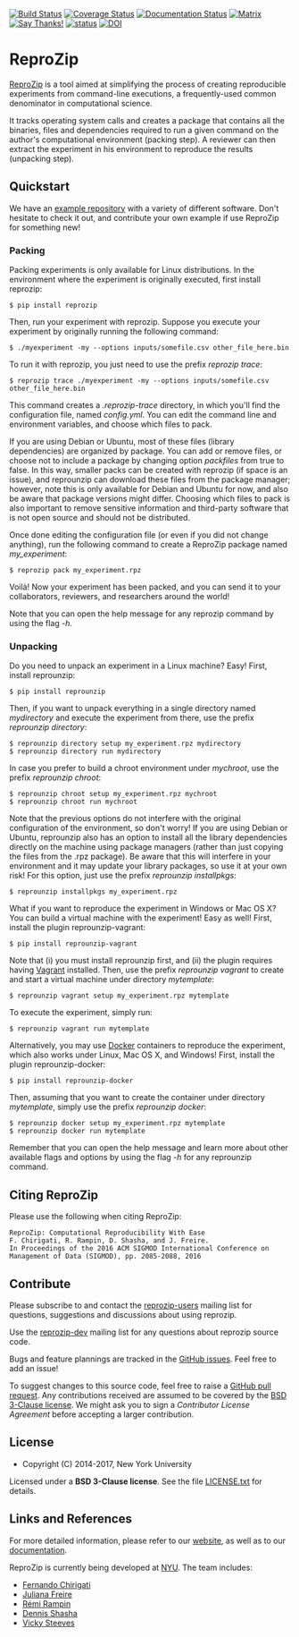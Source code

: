 [![Build Status](https://travis-ci.org/ViDA-NYU/reprozip.svg?branch=1.0.x)](https://travis-ci.org/ViDA-NYU/reprozip)
[![Coverage Status](https://codecov.io/github/ViDA-NYU/reprozip/coverage.svg?branch=1.0.x)](https://codecov.io/github/ViDA-NYU/reprozip?branch=1.0.x)
[![Documentation Status](https://readthedocs.org/projects/reprozip/badge/?version=1.0.x)](https://docs.reprozip.org/en/1.0.x/)
[![Matrix](https://img.shields.io/badge/chat-matrix.org-blue.svg)](https://riot.im/app/#/room/#reprozip:matrix.org)
[![Say Thanks!](https://img.shields.io/badge/Say%20Thanks-!-1EAEDB.svg)](https://saythanks.io/to/remram44)
[![status](https://img.shields.io/badge/JOSS-10.21105%2Fjoss.00107-green.svg)](http://joss.theoj.org/papers/b578b171263c73f64dfb9d040ca80fe0)
[![DOI](https://img.shields.io/badge/DOI/10.5281%2Fzenodo.1247557-green.svg)](https://doi.org/10.5281/zenodo.1247557)

ReproZip
========

[ReproZip][web] is a tool aimed at simplifying the process of creating reproducible experiments from command-line executions, a frequently-used common denominator in computational science.

It tracks operating system calls and creates a package that contains all the binaries, files and dependencies required to run a given command on the author's computational environment (packing step). A reviewer can then extract the experiment in his environment to reproduce the results (unpacking step).

Quickstart
----------

We have an [example repository](https://github.com/ViDA-NYU/reprozip-examples) with a variety of different software. Don't hesitate to check it out, and contribute your own example if use ReproZip for something new!

### Packing

Packing experiments is only available for Linux distributions. In the environment where the experiment is originally executed, first install reprozip:

    $ pip install reprozip

Then, run your experiment with reprozip. Suppose you execute your experiment by originally running the following command:

    $ ./myexperiment -my --options inputs/somefile.csv other_file_here.bin

To run it with reprozip, you just need to use the prefix *reprozip trace*:

    $ reprozip trace ./myexperiment -my --options inputs/somefile.csv other_file_here.bin

This command creates a *.reprozip-trace* directory, in which you'll find the configuration file, named *config.yml*. You can edit the command line and environment variables, and choose which files to pack.

If you are using Debian or Ubuntu, most of these files (library dependencies) are organized by package. You can add or remove files, or choose not to include a package by changing option *packfiles* from true to false. In this way, smaller packs can be created with reprozip (if space is an issue), and reprounzip can download these files from the package manager; however, note this is only available for Debian and Ubuntu for now, and also be aware that package versions might differ. Choosing which files to pack is also important to remove sensitive information and third-party software that is not open source and should not be distributed.

Once done editing the configuration file (or even if you did not change anything), run the following command to create a ReproZip package named *my_experiment*:

    $ reprozip pack my_experiment.rpz

Voil&agrave;! Now your experiment has been packed, and you can send it to your collaborators, reviewers, and researchers around the world!

Note that you can open the help message for any reprozip command by using the flag *-h*.

### Unpacking

Do you need to unpack an experiment in a Linux machine? Easy! First, install reprounzip:

    $ pip install reprounzip

Then, if you want to unpack everything in a single directory named *mydirectory* and execute the experiment from there, use the prefix *reprounzip directory*:

    $ reprounzip directory setup my_experiment.rpz mydirectory
    $ reprounzip directory run mydirectory

In case you prefer to build a chroot environment under *mychroot*, use the prefix *reprounzip chroot*:

    $ reprounzip chroot setup my_experiment.rpz mychroot
    $ reprounzip chroot run mychroot

Note that the previous options do not interfere with the original configuration of the environment, so don't worry! If you are using Debian or Ubuntu, reprounzip also has an option to install all the library dependencies directly on the machine using package managers (rather than just copying the files from the .rpz package). Be aware that this will interfere in your environment and it may update your library packages, so use it at your own risk! For this option, just use the prefix *reprounzip installpkgs*:

    $ reprounzip installpkgs my_experiment.rpz

What if you want to reproduce the experiment in Windows or Mac OS X? You can build a virtual machine with the experiment! Easy as well! First, install the plugin reprounzip-vagrant:

    $ pip install reprounzip-vagrant

Note that (i) you must install reprounzip first, and (ii) the plugin requires having [Vagrant][vagrant] installed. Then, use the prefix *reprounzip vagrant* to create and start a virtual machine under directory *mytemplate*:

    $ reprounzip vagrant setup my_experiment.rpz mytemplate

To execute the experiment, simply run:

    $ reprounzip vagrant run mytemplate

Alternatively, you may use [Docker][docker] containers to reproduce the experiment, which also works under Linux, Mac OS X, and Windows! First, install the plugin reprounzip-docker:

    $ pip install reprounzip-docker

Then, assuming that you want to create the container under directory *mytemplate*, simply use the prefix *reprounzip docker*:

    $ reprounzip docker setup my_experiment.rpz mytemplate
    $ reprounzip docker run mytemplate

Remember that you can open the help message and learn more about other available flags and options by using the flag *-h* for any reprounzip command.

Citing ReproZip
---------------

Please use the following when citing ReproZip:

    ReproZip: Computational Reproducibility With Ease
    F. Chirigati, R. Rampin, D. Shasha, and J. Freire.
    In Proceedings of the 2016 ACM SIGMOD International Conference on Management of Data (SIGMOD), pp. 2085-2088, 2016

Contribute
----------

Please subscribe to and contact the [reprozip-users](https://vgc.poly.edu/mailman/listinfo/reprozip-users) mailing list for questions, suggestions and discussions about using reprozip.

Use the [reprozip-dev](https://vgc.poly.edu/mailman/listinfo/reprozip-dev) mailing list for any questions about reprozip source code.

Bugs and feature plannings are tracked in the [GitHub issues](https://github.com/ViDA-NYU/reprozip/issues). Feel free to add an issue!

To suggest changes to this source code, feel free to raise a [GitHub pull request](https://github.com/ViDA-NYU/reprozip/pulls).  Any contributions received are assumed to be covered by the [BSD 3-Clause license](LICENSE.txt). We might ask you to sign a _Contributor License Agreement_ before accepting a larger contribution.

License
-------

* Copyright (C) 2014-2017, New York University

Licensed under a **BSD 3-Clause license**. See the file [LICENSE.txt](LICENSE.txt) for details.

Links and References
--------------------

For more detailed information, please refer to our [website][web], as well as to our [documentation][docs].

ReproZip is currently being developed at [NYU][nyu]. The team includes:

* [Fernando Chirigati][fc]
* [Juliana Freire][jf]
* [Rémi Rampin][rr]
* [Dennis Shasha][ds]
* [Vicky Steeves][vs]

[vagrant]: https://www.vagrantup.com/
[docker]: https://www.docker.com/
[docs]: https://docs.reprozip.org/
[web]: https://www.reprozip.org/
[pz]: https://pypi.python.org/pypi/reprozip
[puz]: https://pypi.python.org/pypi/reprounzip
[puzd]: https://pypi.python.org/pypi/reprounzip-docker
[puzv]: https://pypi.python.org/pypi/reprounzip-vagrant
[fc]: http://fchirigati.com/
[jf]: https://vgc.poly.edu/~juliana/
[rr]: https://remirampin.com/
[ds]: http://cs.nyu.edu/shasha/
[vs]: https://vickysteeves.com/
[nyu]: http://engineering.nyu.edu/
